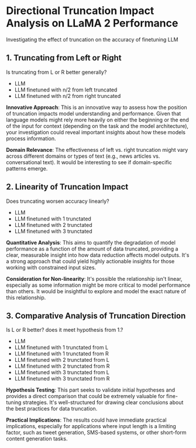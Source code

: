 # Directional Truncation Impact Analysis on LLaMA 2 Performance
Investigating the effect of truncation on the accuracy of finetuning LLM

## 1. Truncating from Left or Right
Is truncating from L or R better generally?
- LLM
- LLM finetuned with n/2 from left truncated
- LLM finetuned with n/2 from right truncated

**Innovative Approach**: This is an innovative way to assess how the position of truncation impacts model understanding and performance. Given that language models might rely more heavily on either the beginning or the end of the input for context (depending on the task and the model architecture), your investigation could reveal important insights about how these models process information.

**Domain Relevance**: The effectiveness of left vs. right truncation might vary across different domains or types of text (e.g., news articles vs. conversational text). It would be interesting to see if domain-specific patterns emerge.

## 2. Linearity of Truncation Impact
Does truncating worsen accuracy linearly?
- LLM
- LLM finetuned with 1 trunctated
- LLM finetuned with 2 trunctated
- LLM finetuned with 3 trunctated

**Quantitative Analysis**: This aims to quantify the degradation of model performance as a function of the amount of data truncated, providing a clear, measurable insight into how data reduction affects model outputs. It's a strong approach that could yield highly actionable insights for those working with constrained input sizes.

**Consideration for Non-linearity**: It's possible the relationship isn't linear, especially as some information might be more critical to model performance than others. It would be insightful to explore and model the exact nature of this relationship.

## 3. Comparative Analysis of Truncation Direction
Is L or R better? does it meet hypothesis from 1.?
- LLM
- LLM finetuned with 1 trunctated from L
- LLM finetuned with 1 trunctated from R
- LLM finetuned with 2 trunctated from L
- LLM finetuned with 2 trunctated from R
- LLM finetuned with 3 trunctated from L
- LLM finetuned with 3 trunctated from R

**Hypothesis Testing**: This part seeks to validate initial hypotheses and provides a direct comparison that could be extremely valuable for fine-tuning strategies. It's well-structured for drawing clear conclusions about the best practices for data truncation.

**Practical Implications**: The results could have immediate practical implications, especially for applications where input length is a limiting factor, such as tweet generation, SMS-based systems, or other short-form content generation tasks.